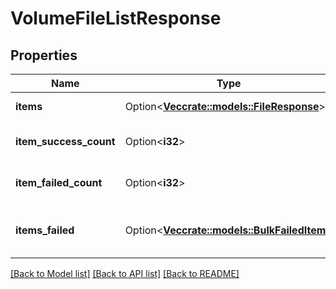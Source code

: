 # VolumeFileListResponse

## Properties

Name | Type | Description | Notes
------------ | ------------- | ------------- | -------------
**items** | Option<[**Vec<crate::models::FileResponse>**](FileResponse.md)> | Retrieved files | [optional]
**item_success_count** | Option<**i32**> | Number of items that succeeded | [optional]
**item_failed_count** | Option<**i32**> | Number of items that failed | [optional]
**items_failed** | Option<[**Vec<crate::models::BulkFailedItem>**](BulkFailedItem.md)> | Item failures with error details | [optional]

[[Back to Model list]](../README.md#documentation-for-models) [[Back to API list]](../README.md#documentation-for-api-endpoints) [[Back to README]](../README.md)


